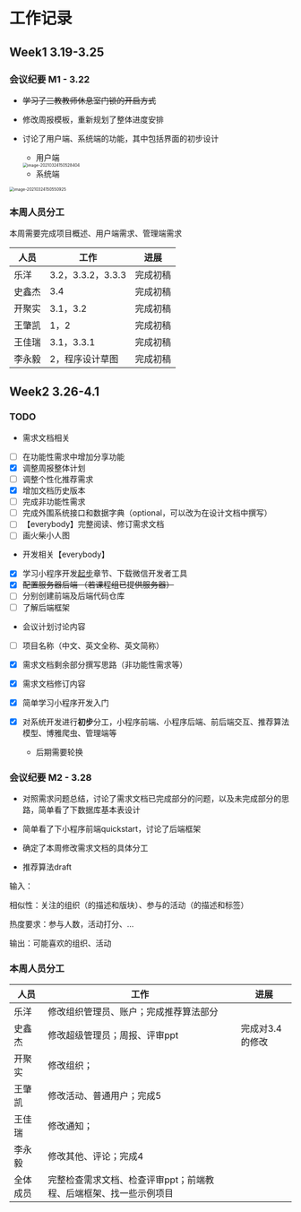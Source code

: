 # 工作记录

## Week1 3.19-3.25

### 会议纪要 M1 - 3.22

* ~~学习了三教教师休息室门锁的开启方式~~

* 修改周报模板，重新规划了整体进度安排

* 讨论了用户端、系统端的功能，其中包括界面的初步设计

  * 用户端

  <img src="WorkRecord.assets/image-20210324150528404.png" alt="image-20210324150528404" style="zoom:50%;" />
  
  * 系统端

<img src="WorkRecord.assets/image-20210324150550925.png" alt="image-20210324150550925" style="zoom:50%;" />



### 本周人员分工

本周需要完成项目概述、用户端需求、管理端需求

| 人员   | 工作              | 进展     |
| ------ | ----------------- | -------- |
| 乐洋   | 3.2，3.3.2，3.3.3 | 完成初稿 |
| 史鑫杰 | 3.4               | 完成初稿 |
| 开聚实 | 3.1，3.2          | 完成初稿 |
| 王肇凯 | 1，2              | 完成初稿 |
| 王佳瑞 | 3.1，3.3.1        | 完成初稿 |
| 李永毅 | 2，程序设计草图   | 完成初稿 |



## Week2 3.26-4.1

### TODO

* 需求文档相关

- [ ] 在功能性需求中增加分享功能
- [x] 调整周报整体计划
- [ ] 调整个性化推荐需求
- [x] 增加文档历史版本
- [ ] 完成非功能性需求
- [ ] 完成外围系统接口和数据字典（optional，可以改为在设计文档中撰写）
- [ ] 【everybody】完整阅读、修订需求文档
- [ ] 画火柴小人图

* 开发相关【everybody】

- [x] 学习小程序开发[起步](https://developers.weixin.qq.com/miniprogram/dev/framework/quickstart/)章节、下载微信开发者工具
- [x] ~~配置服务器后端 （若课程组已提供服务器）~~
- [ ] 分别创建前端及后端代码仓库
- [ ] 了解后端框架

* 会议计划讨论内容
- [ ] 项目名称（中文、英文全称、英文简称）
- [x] 需求文档剩余部分撰写思路（非功能性需求等）
- [x] 需求文档修订内容
- [x] 简单学习小程序开发入门
- [x] 对系统开发进行**初步**分工，小程序前端、小程序后端、前后端交互、推荐算法模型、博雅爬虫、管理端等

  - 后期需要轮换





### 会议纪要 M2 - 3.28

* 对照需求问题总结，讨论了需求文档已完成部分的问题，以及未完成部分的思路，简单看了下数据库基本表设计

* 简单看了下小程序前端quickstart，讨论了后端框架

* 确定了本周修改需求文档的具体分工



* 推荐算法draft

输入：

相似性：关注的组织（的描述和版块）、参与的活动（的描述和标签）

热度要求：参与人数，活动打分、…



输出：可能喜欢的组织、活动



### 本周人员分工

| 人员     | 工作                                                         | 进展            |
| -------- | ------------------------------------------------------------ | --------------- |
| 乐洋     | 修改组织管理员、账户；完成推荐算法部分                       |                 |
| 史鑫杰   | 修改超级管理员；周报、评审ppt                                | 完成对3.4的修改 |
| 开聚实   | 修改组织；                                                   |                 |
| 王肇凯   | 修改活动、普通用户；完成5                                    |                 |
| 王佳瑞   | 修改通知；                                                   |                 |
| 李永毅   | 修改其他、评论；完成4                                        |                 |
| 全体成员 | 完整检查需求文档、检查评审ppt；前端教程、后端框架、找一些示例项目 |                 |

